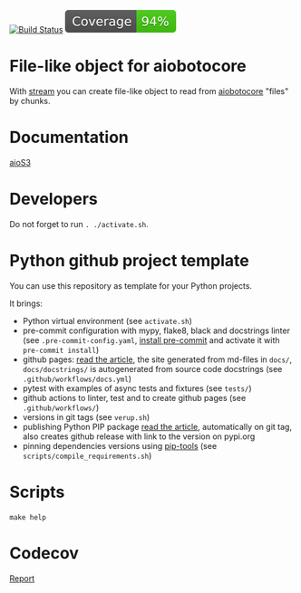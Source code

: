 [![Build Status](https://github.com/andgineer/aios3/workflows/ci/badge.svg)](https://github.com/andgineer/aios3/actions)
[![Coverage](https://raw.githubusercontent.com/andgineer/aios3/python-coverage-comment-action-data/badge.svg)](https://htmlpreview.github.io/?https://github.com/andgineer/aios3/blob/python-coverage-comment-action-data/htmlcov/index.html)
# File-like object for aiobotocore

With [stream](https://andgineer.github.io/aios3/docstrings/file/#function-stream) you can create file-like object
to read from [aiobotocore](https://aiobotocore.readthedocs.io/en/latest/) "files" by chunks.

# Documentation

[aioS3](https://andgineer.github.io/aios3/)

# Developers

Do not forget to run `. ./activate.sh`.

# Python github project template

You can use this repository as template for your Python projects.

It brings:

- Python virtual environment (see `activate.sh`)
- pre-commit configuration with mypy, flake8, black and docstrings linter (see `.pre-commit-config.yaml`, [install pre-commit](https://pre-commit.com) and activate it with `pre-commit install`)
- github pages: [read the article](https://sorokin.engineer/posts/en/github-pages-lazydocs-mkdocs.html), the site generated from md-files in `docs/`, `docs/docstrings/` is autogenerated from source code docstrings (see `.github/workflows/docs.yml`)
- pytest with examples of async tests and fixtures (see `tests/`)
- github actions to linter, test and to create github pages (see `.github/workflows/`)
- versions in git tags (see `verup.sh`)
- publishing Python PIP package [read the article](https://sorokin.engineer/posts/en/github-actions-release-pypi-python-package.html), automatically on git tag, also creates github release with link to the version on pypi.org
- pinning dependencies versions using [pip-tools](https://github.com/jazzband/pip-tools/) (see `scripts/compile_requirements.sh`)

# Scripts
    make help

# Codecov
[Report](https://app.codecov.io/gh/andgineer/aios3/tree/master/src%2Faios3)

